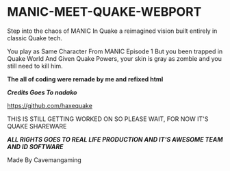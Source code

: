 # MANIC-MEET-QUAKE-WEBPORT
Step into the chaos of MANIC In Quake a reimagined vision built entirely in classic Quake tech.     


You play as Same Character From MANIC Episode 1  But you been trapped in Quake World And Given Quake Powers, your skin is gray as zombie and you still need to kill him.


**The all of coding were remade by me and refixed html**

***Credits Goes To nadako***

https://github.com/haxequake

THIS IS STILL GETTING WORKED ON SO PLEASE WAIT, FOR NOW IT'S QUAKE SHAREWARE



***ALL RIGHTS GOES TO REAL LIFE PRODUCTION AND IT'S AWESOME TEAM AND ID SOFTWARE***


Made By Cavemangaming

